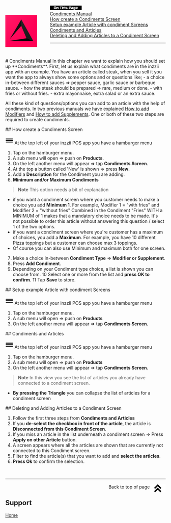<div id= "Top"></div>
<p><img src="../Assets/Pictures/play_store_512.png" alt="inzzii logo" width="100" style="float: left; margin-right: 40px; margin-top: 30px; margin-bottom: 20px"/>
<img src="../Assets/Pictures/OnTP.png" alt="index" width="100" style="float: left"/> <br>
<a href="#Manual">Condiments Manual</a><br>
<a href="#Screen">How create a Condiments Screen</a><br>
<a href="#Setup">Setup example Article with condiment Screens</a><br>
<a href="#Article">Condiments and Articles</a><br>
<a href="#DelAdd">Deleting and Adding Articles to a Condiment Screen</a>
</p>

<hr style="border-top: 3px solid #ccc; background: transparent;" >
<p><br></p>

<div id= "Manual"></div>
# Condiments Manual
In this chapter we want to explain how you should set up **Condiments**. First, let us explain what condiments are in the inzzii app with an example. You have an article called steak, when you sell it you want the app to always show some options and or questions like;
- a choice in-between different sauces => pepper sauce, garlic sauce or barbeque sauce.
- how the steak should be prepared => rare, medium or done. 
- with fries or without fries.
- extra mayonnaise, extra salad or an extra sauce.

All these kind of questions/options you can add to an article with the help of condiments.
In two previous manuals we have explained [How to add Modifiers](../docs/Chapter5.md) and [How to add Supplements](../docs/Chapter14.md). One or both of these two steps are required to create condiments. 

<div id= "Screen"></div>
## How create a Condiments Screen

<img src="../Assets/Pictures/Hmenu.png" alt="hamburgermenu" width="25" height="25"/> At the top left of your inzzii POS app you have a hamburger menu 
1. Tap on the hamburger menu.
2. A sub menu will open => push on **Products**.
3. On the left another menu will appear => tap **Condiments Screen**.
4. At the top a button called 'New' is shown => press **New**.
5. Add a **Description** for the Condiment you are adding.
6. **Minimum and/or Maximum Condiments**
>**Note** This option needs a bit of explanation
- if you want a condiment screen where you customer needs to make a choice you add **Minimum 1**. For example, Modifier 1 = "with fries" and Modifier 2 = "without fries" Combined in the Condiment "Fries" WITH a MINIMUM of 1 makes that a mandatory choice needs to be made. It's not possible to order this article without answering this question / select 1 of the two options.
- if you want a condiment screen where you're customer has a maximum of choices, you add a **Maximum**. For example, you have 10 different Pizza toppings but a customer can choose max 3 toppings.
- Of course you can also use Minimum and maximum both for one screen.
7. Make a choice in-between **Condiment Type** => **Modifier or Supplement**.
8. Press **Add Condiment**.
9. Depending on your Condiment type choice, a list is shown you can choose from.
10 Select one or more from the list and **press OK to confirm**.
11 Tap **Save** to store.

<div id= "Setup"></div>
## Setup example Article with condiment Screens 

<img src="../Assets/Pictures/Hmenu.png" alt="hamburgermenu" width="25" height="25"/> At the top left of your inzzii POS app you have a hamburger menu 
1. Tap on the hamburger menu.
2. A sub menu will open => push on **Products**
3. On the left another menu will appear => tap **Condiments Screen**. 

<div id= "Article"></div>
## Condiments and Articles 

<img src="../Assets/Pictures/Hmenu.png" alt="hamburgermenu" width="25" height="25"/> At the top left of your inzzii POS app you have a hamburger menu 
1. Tap on the hamburger menu.
2. A sub menu will open => push on **Products**
3. On the left another menu will appear => tap **Condiments Screen**.
>**Note** In this view you see the list of articles you already have connected to a condiment screen. 
- **By pressing the Triangle** you can collapse the list of articles for a condiment screen

<div id= "DelAdd"></div>
## Deleting and Adding Articles to a Condiment Screen 

1. Follow the first three steps from **Condiments and Articles**
2. If you **de-select the checkbox in front of the article**, the article is **Disconnected from this Condiment Screen**. 
3. If you miss an article in the list underneath a condiment screen => Press **Apply on other Article** button. 
4. A screen appears where all the articles are shown that are currently not connected to this Condiment screen.
5. Filter to find the article(s) that you want to add and **select the articles**.
6. **Press Ok** to confirm the selection.


<p><br></p>
<hr style="border-top: 3px solid #ccc; background: transparent;" >

<a href="#Top"><img src="Assets/Pictures/Top.png" alt="Top" width="50" align="right" style="margin-bottom: 10px"/></a>
<p style="text-align: right;"> Back to top of page </p>

## Support
[Home](../index.md)